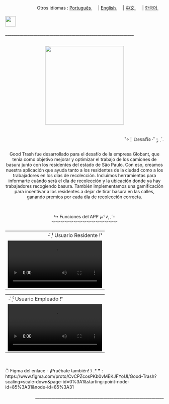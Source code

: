 <div align="right">
  Otros idiomas : <a href="https://github.com/LlynS2/Good_Trash/tree/Português" target="_blank">Português <img src="https://github.com/user-attachments/assets/fa0289cd-3feb-4b62-a6b5-19d80a95a50c" width="15"></a> | <a href="https://github.com/LlynS2/Good_Trash" target="_blank">English <img src="https://github.com/user-attachments/assets/8e065c04-101a-4fd8-814c-b8e6778fca1a" width="15"></a> | <a href="https://github.com/LlynS2/Good_Trash/tree/中文" target="_blank">中文 <img src="https://github.com/user-attachments/assets/e3939437-846c-452f-b2a8-ec4dc394d7d9" width="17"></a> | <a href="https://github.com/LlynS2/Good_Trash/tree/한국어" target="_blank">한국어 <img src="https://github.com/user-attachments/assets/5f6886c4-4a79-49b7-b33c-053e1b7ba8c4" width="17"></a>
</div><br>
<div align="left" >
 <img height="33px" src="https://github.com/user-attachments/assets/87cbc476-cf48-422e-9285-b698e6f368ba">
 <p>________________________________________________________________</p><br>
</div> 
<div align="center" >
  <img height="250px" src="https://user-images.githubusercontent.com/86667062/209580312-b6a2274a-5c0a-4d35-9194-b6631cc58b5d.png"><br><br>
  <p align="right">
    ˚✧┊ 𝔻𝕖𝕤𝕒𝕗í𝕠 ·˚ ༘ ˎˊ˗<br>
    <p align="center">
  <p>
   Good Trash fue desarrollado para el desafío de la empresa Globant, que tenía como objetivo mejorar y optimizar el trabajo de los camiones de basura junto con los residentes del estado de São Paulo. Con eso, creamos nuestra aplicación que ayuda tanto a los residentes de la ciudad como a los trabajadores en los días de recolección.
Incluimos herramientas para informarte cuándo será el día de recolección y la ubicación donde ya hay trabajadores recogiendo basura. También implementamos una gamificación para incentivar a los residentes a dejar de tirar basura en las calles, ganando premios por cada día de recolección correcta.
  </p>
</div><br>
<div>
  <p align="center">
    ↳ Funciones del APP ¡๑°⸙͎ ˎ´-<br>︶︶︶︶︶︶︶︶︶︶︶︶︶︶︶
  </p>
  <table>
     <tr><td align="right" >- ̗̀⁽ Usuario Residente !❜</td></tr>
     <tr><td><video src="https://user-images.githubusercontent.com/86667062/209581903-9936cd1d-396c-4db8-9544-bf3ab89e5db5.mp4"></td></tr>
  </table>  
  <table>
     <tr><td align="left" >- ̗̀⁽ Usuario Empleado !❜</td></tr>
     <tr><td><video src="https://user-images.githubusercontent.com/86667062/209581931-6bf20b77-c706-47b6-9f0b-431da4109b97.mp4"></td></tr>
  </table>  
</div><br>
       
 <p>
     ੈ  Figma del enlace - ¡Pruébate también! ꒱ .* ❞ : <br>
     https://www.figma.com/proto/CvCPZcosPKb0vMEKJFYoUI/Good-Trash?scaling=scale-down&page-id=0%3A1&starting-point-node-id=85%3A31&node-id=85%3A31
  </p>

<div align="right">
   <p>________________________________________________________________</p><br>
</div>
